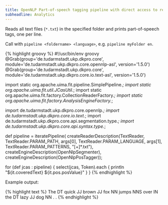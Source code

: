 ```yaml
---
title: OpenNLP Part-of-speech tagging pipeline with direct access to results
subheadline: Analytics
---
```


Reads all text files (`*.txt`) in the specified folder and prints part-of-speech tags, one per line.

Call with `pipeline <foldername> <language>`, e.g. `pipeline myFolder en`.

{% highlight groovy %}
#!/usr/bin/env groovy
@Grab(group='de.tudarmstadt.ukp.dkpro.core', 
      module='de.tudarmstadt.ukp.dkpro.core.opennlp-asl', 
      version='1.5.0')
@Grab(group='de.tudarmstadt.ukp.dkpro.core', 
      module='de.tudarmstadt.ukp.dkpro.core.io.text-asl', 
      version='1.5.0')

import static org.apache.uima.fit.pipeline.SimplePipeline.*;
import static org.apache.uima.fit.util.JCasUtil.*;
import static org.apache.uima.fit.factory.CollectionReaderFactory.*;
import static org.apache.uima.fit.factory.AnalysisEngineFactory.*;

import de.tudarmstadt.ukp.dkpro.core.opennlp.*;
import de.tudarmstadt.ukp.dkpro.core.io.text.*;
import de.tudarmstadt.ukp.dkpro.core.api.segmentation.type.*;
import de.tudarmstadt.ukp.dkpro.core.api.syntax.type.*;

def pipeline = iteratePipeline(
  createReaderDescription(TextReader,
    TextReader.PARAM_PATH, args[0],
    TextReader.PARAM_LANGUAGE, args[1],
    TextReader.PARAM_PATTERNS, "[+]*.txt"),
  createEngineDescription(OpenNlpSegmenter),
  createEngineDescription(OpenNlpPosTagger));

for (def jcas : pipeline) {
  select(jcas, Token).each { println "${it.coveredText} ${it.pos.posValue}" }
}
{% endhighlight %}

Example output:

{% highlight text %}
The DT
quick JJ
brown JJ
fox NN
jumps NNS
over IN
the DT
lazy JJ
dog NN
. .
{% endhighlight %}